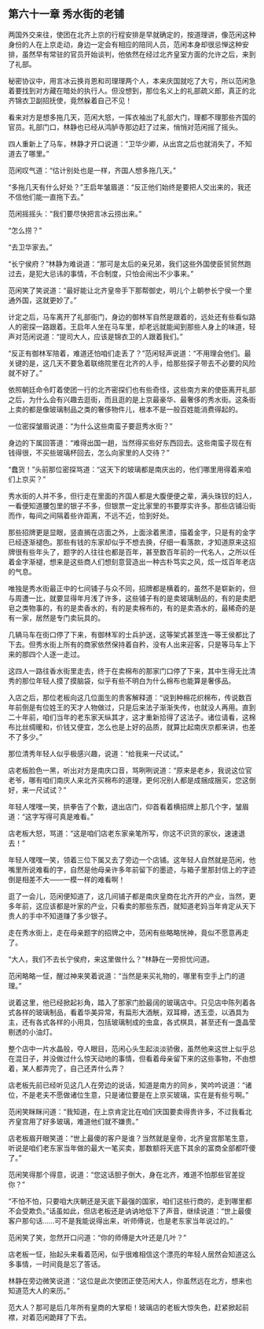 ## 第六十一章 **秀水街的老铺**

两国外交来往，使团在北齐上京的行程安排是早就确定的，按道理讲，像范闲这种身份的人在上京走动，身边一定会有相应的陪同人员，范闲本身却很忌惮这种安排，虽然早有常驻的官员开始谈判，他依然在经过北齐皇室方面的允许之后，来到了礼部。

秘密协议中，用言冰云换肖恩和司理理两个人，本来庆国就吃了大亏，所以范闲急着要找到对方藏在暗处的执行人。但没想到，那位名义上的礼部疏义郎，真正的北齐锦衣卫副招抚使，竟然躲着自己不见！

看来对方是想多拖几天，范闲大怒，一挥衣袖出了礼部大门，理都不理那些齐国的官员。礼部门口，林静也已经从鸿胪寺那边赶了过来，悄悄对范闲摇了摇头。

四人重新上了马车，林静才开口说道：“卫华少卿，从出宫之后也就消失了，不知道去了哪里。”

范闲叹气道：“估计别处也是一样，齐国人想多拖几天。”

“多拖几天有什么好处？”王启年皱眉道：“反正他们始终是要把人交出来的，我还不信他们能一直拖下去。”

范闲摇摇头：“我们要尽快把言冰云捞出来。”

“怎么捞？”

“去卫华家去。”

“长宁侯府？”林静为难说道：“那可是太后的亲兄弟，我们这些外国使臣贸贸然跑过去，是犯大忌讳的事情，不合制度，只怕会闹出不少事来。”

范闲笑了笑说道：“最好能让北齐皇帝手下那帮御史，明儿个上朝参长宁侯一个里通外国，这就更妙了。”

计定之后，马车离开了礼部衙门，身边的御林军自然是跟着的，远处还有些看似路人的密探一路跟着。王启年人坐在马车里，却老远就能闻到那些人身上的味道，轻声对范闲说道：“提司大人，应该是锦衣卫的人跟着我们。”

“反正有御林军陪着，难道还怕咱们走丢了？”范闲轻声说道：“不用理会他们。最关键的是，这几天不要急着联络院里在北齐的人手，给那些探子带去不必要的风险就不好了。”

依照朝廷命令盯着使团一行的北齐密探们也有些奇怪，这些南方来的使臣离开礼部之后，为什么会有兴趣去逛街，而且逛的是上京最豪华、最奢侈的秀水街。这条街上卖的都是像玻璃制品之类的奢侈物件儿，根本不是一般百姓能消费得起的。

一位密探皱眉说道：“为什么这些南蛮子要逛秀水街？”

身边的下属回答道：“难得出国一趟，当然得买些好东西回去。这些南蛮子现在有钱得很，不买些玻璃杯回去，怎么向家里的人交待？”

“蠢货！”头前那位密探骂道：“这天下的玻璃都是南庆出的，他们哪里用得着来咱们上京买？”

秀水街的人并不多，但行走在里面的齐国人都是大腹便便之辈，满头珠钗的妇人，一看便知道腰包里的银子不多，但银票一定比家里的书要厚实许多。那些店铺沿街而作，每间之间隔着些许距离，不远不近，恰到好处。

那些招牌更是显眼，竖直搁在店面之外，上面涂着黑漆，描着金字，只是有的金字已经逐渐褪色。那些有钱的东家却似乎不想去换，仔细一看落款，才知道原来这招牌很有些年头了，题字的人往往也都是百年，甚至数百年前的一代名人，之所以任着金字渐褪，想来是这些商人们想刻意营造出一种古朴笃实之风，炫一炫百年老店的气息。

唯独是秀水街最正中的七间铺子与众不同，招牌都是横着的，虽然不是崭新的，但与周遭一比，就要显得年月浅了许多，这些铺子有的是卖玻璃制品的，有的是卖肥皂之类物事的，有的是卖香水的，有的是卖棉布的，有的是卖酒水的，最稀奇的是有一家，居然是专门卖玩具的。

几辆马车在街口停了下来，有御林军的士兵护送，这等架式甚至连一等王侯都比了下去。但秀水街上所有的商家依然保持着自矜，没有人出来迎客，只是等马车上下来的那四个人逐一走过。

这四人一路往香水街里走去，终于在卖棉布的那家门口停了下来，其中生得无比清秀的那位年轻人摸了摸脑袋，似乎有些不明白为什么棉布也能算是奢侈品。

入店之后，那位老板向这几位面生的贵客解释道：“说到种棉花织棉布，传说数百年前倒是有位姓王的天才人物做过，只是后来法子渐渐失传，也就没人再用。直到二十年前，咱们当年的老东家天纵其才，这才重新拾得了这法子。诸位请看，这棉布比丝绸暖和，价钱又便宜，怎么也是上好的品质，就算比起南庆京都来讲，也差不了多少。”

那位清秀年轻人似乎极感兴趣，说道：“给我来一尺试试。”

店老板脸色一黑，听出对方是南庆口音，骂咧咧说道：“原来是老乡，我说这位官老爷，哪有咱们南庆人来北齐买棉布的道理，更何况别人都是成捆成捆买，您这倒好，来一尺试试？”

年轻人嘿嘿一笑，拱拳告了个歉，退出店门，仰首看着横招牌上那几个字，皱眉道：“这字写得可真是难看。”

店老板大怒，骂道：“这是咱们店老东家亲笔所写，你这不识货的家伙，速速退去！”

年轻人嘿嘿一笑，领着三位下属又去了旁边一个店铺。这年轻人自然就是范闲，他嘴里所说难看的字，自然是他母亲许多年前留下的墨迹，与箱子里那封信上的字迹倒是相差不大——一模一样的难看啊！

逛了一会儿，范闲便知道了，这几间铺子都是南庆皇商在北齐开的产业，当然，更多年前，这应该都是叶家的产业，只看卖的那些东西，就知道老妈当年肯定从天下贵人的手中不知道赚了多少银子。

走在秀水街上，走在母亲题字的招牌之中，范闲有些略略恍神，竟似不愿意再走了。

“大人，我们不去长宁侯府，来这里做什么？”林静在一旁担忧问道。

范闲略略一怔，醒过神来笑着说道：“当然是来买礼物的，哪里有空手上门的道理。”

说着这里，他已经掀起衫角，踏入了那家门脸最阔的玻璃店中。只见店中陈列着各式各样的玻璃制品，看着华美异常，有扁形大酒觥，双耳樽，透玉壶，以酒具为主，还有各式各样的小用具，包括玻璃制成的虫盒，各式棋具，甚至还有一盏晶莹剔透的小油灯。

整个店中一片水晶般，夺人眼目，范闲心头生起淡淡骄傲，虽然他来这世上似乎总在混日子，并没做过什么惊天动地的事情，但看着母亲留下来的这些事物，不由想着，某人都弄完了，自己还弄什么弄？

店老板先前已经听见这几人在旁边的说话，知道是南方的同乡，笑吟吟说道：“诸位，不是老夫不愿做诸位生意，只是诸位要是在上京买玻璃，实在是有些亏啊。”

范闲笑眯眯问道：“我知道，在上京肯定比在咱们庆国要卖得贵许多，不过我看北齐皇宫用了好多玻璃，难道他们就不嫌贵。”

店老板眉开眼笑道：“世上最傻的客户是谁？当然就是皇帝，北齐皇宫那笔生意，听说是咱们老东家当年做的最大一笔买卖，那数额将天底下其余的富商全部都吓傻了。”

范闲笑得那个得意，说道：“您这话胆子倒大，身在北齐，难道不怕那些官差捉你？”

“不怕不怕，只要咱大庆朝还是天底下最强的国家，咱们这些行商的，走到哪里都不会受欺负。”话虽如此，但店老板还是讷讷地低下了声音，继续说道：“世上最傻客户那句话……可不是我能说得出来，听师傅说，也是老东家当年说过的。”

范闲笑了笑，忽然开口问道：“你的师傅是大叶还是几叶？”

店老板一怔，抬起头来看着范闲，似乎很难相信这个漂亮的年轻人居然会知道这么多事情，一时间竟是忘了答话。

林静在旁边微笑说道：“这位是此次使团正使范闲大人，你虽然远在北方，想来也知道范大人的来历。”

范大人？那可是后几年所有皇商的大掌柜！玻璃店的老板大惊失色，赶紧掀起前襟，对着范闲跪拜了下去。

